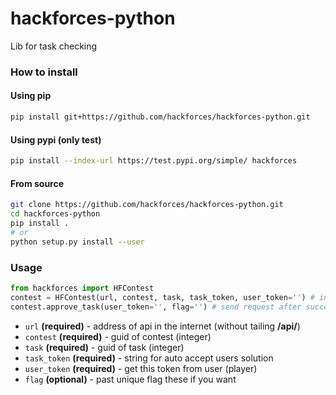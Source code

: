 # hackforces-python
Lib for task checking


### How to install

#### Using pip

```bash
pip install git+https://github.com/hackforces/hackforces-python.git
```

#### Using pypi (only test)

```bash
pip install --index-url https://test.pypi.org/simple/ hackforces
```

#### From source

```bash
git clone https://github.com/hackforces/hackforces-python.git
cd hackforces-python
pip install .
# or
python setup.py install --user
```

### Usage

```python
from hackforces import HFContest
contest = HFContest(url, contest, task, task_token, user_token='') # initial of instance
contest.approve_task(user_token='', flag='') # send request after successfully completed task (if user fails, don't use this)
```

- `url` **(required)** - address of api in the internet (without tailing **/api/**)
- `contest` **(required)** - guid of contest (integer)
- `task` **(required)** - guid of task (integer)
- `task_token` **(required)** - string for auto accept users solution
- `user_token` **(required)** - get this token from user (player)
- `flag` **(optional)** - past unique flag these if you want

